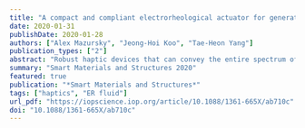 ```yaml
---
title: "A compact and compliant electrorheological actuator for generating a wide range of haptic sensations"
date: 2020-01-31
publishDate: 2020-01-28
authors: ["Alex Mazursky", "Jeong-Hoi Koo", "Tae-Heon Yang"]
publication_types: ["2"]
abstract: "Robust haptic devices that can convey the entire spectrum of human touch perception are necessary to afford realistic haptic experiences. For vivid and immersive interaction, a combination of both tactile and kinesthetic information must be presented to users. While vibrotactile feedback has become ubiquitous in today's handheld devices, traditional kinesthetic actuators present significant challenges to miniaturization. Moreover, only limited success has been achieved in developing haptic actuators capable of conveying both tactile and kinesthetic sensations for small consumer electronics. Therefore, this study presents a compact actuator based on electrorheological (ER) fluid for generating a wide range of concurrent kinesthetic and tactile feedback. The design focus for the proposed actuator is to activate multiple operating modes of ER fluid to maximize the force generated by the actuator within a given small size constraint. To this end, the design incorporated two ground electrodes (a stationary ring electrode and a movable electrode attached to a spring element) for tuning the fluid's yield stress in both flow and squeeze modes. After fabricating a prototype actuator, testing was performed with a dynamic mechanical analyzer (DMA) and an accelerometer to evaluate its ability to produce a wide range of kinesthetic feedback, as well as distinct vibrotactile feedback up to the limit of human perception. The results of kinesthetic testing indicate that the actuator can generate large forces (6.2 N maximum at 4 kV) at rates greater than the just-noticeable difference, indicating that the actuator can convey a wide range of kinesthetic sensations. Tactile evaluation using DMA and the processed acceleration response demonstrated that the actuator can generate both low and high frequency (up to 300 Hz) vibrotactile sensations at perceivably high intensity."
summary: "Smart Materials and Structures 2020"
featured: true
publication: "*Smart Materials and Structures*"
tags: ["haptics", "ER fluid"]
url_pdf: "https://iopscience.iop.org/article/10.1088/1361-665X/ab710c"
doi: "10.1088/1361-665X/ab710c"
---
```

